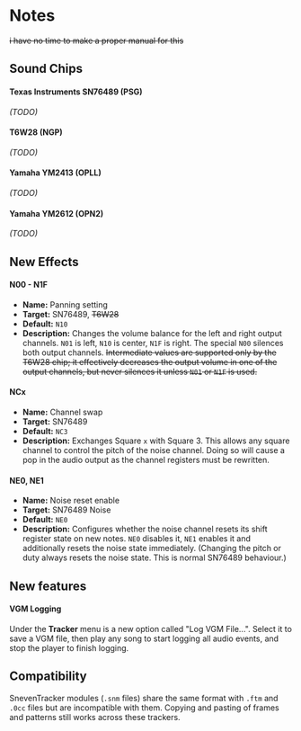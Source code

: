 # Notes

~~i have no time to make a proper manual for this~~

## Sound Chips

#### Texas Instruments SN76489 (PSG)

_(TODO)_

#### T6W28 (NGP)

_(TODO)_

#### Yamaha YM2413 (OPLL)

_(TODO)_

#### Yamaha YM2612 (OPN2)

_(TODO)_

## New Effects

#### N00 - N1F

- **Name:** Panning setting
- **Target:** SN76489, ~~T6W28~~
- **Default:** `N10`
- **Description:** Changes the volume balance for the left and right output channels. `N01` is left, `N10` is center, `N1F` is right. The special `N00` silences both output channels. ~~Intermediate values are supported only by the T6W28 chip; it effectively decreases the output volume in one of the output channels, but never silences it unless `N01` or `N1F` is used.~~

#### NCx

- **Name:** Channel swap
- **Target:** SN76489
- **Default:** `NC3`
- **Description:** Exchanges Square `x` with Square 3. This allows any square channel to control the pitch of the noise channel. Doing so will cause a pop in the audio output as the channel registers must be rewritten.

#### NE0, NE1

- **Name:** Noise reset enable
- **Target:** SN76489 Noise
- **Default:** `NE0`
- **Description:** Configures whether the noise channel resets its shift register state on new notes. `NE0` disables it, `NE1` enables it and additionally resets the noise state immediately. (Changing the pitch or duty always resets the noise state. This is normal SN76489 behaviour.)

<!--
- **Name:** a
- **Target:** a
- **Default:** ``
- **Description:** a
-->

## New features

#### VGM Logging

Under the **Tracker** menu is a new option called "Log VGM File...". Select it to save a VGM file, then play any song to start logging all audio events, and stop the player to finish logging.

## Compatibility

SnevenTracker modules (`.snm` files) share the same format with `.ftm` and `.0cc` files but are incompatible with them. Copying and pasting of frames and patterns still works across these trackers.
